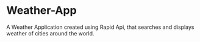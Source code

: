 # Weather-App
A Weather Application created using Rapid Api, that searches and displays weather of cities around the world.
